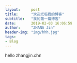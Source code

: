 ```yaml
---
layout:     post
title:      "欢迎光临我的博客"
subtitle:   "我的第一篇博客"
date:       2019-02-03 16:06:59
author:     "ZHANG Jin"
header-img: "img/hhh.jpg"
tags:
- Blog
---
```


<script type="text/javascript" async src="https://cdn.mathjax.org/mathjax/latest/MathJax.js?config=TeX-MML-AM_CHTML"> </script>

hello zhangjin.chn

